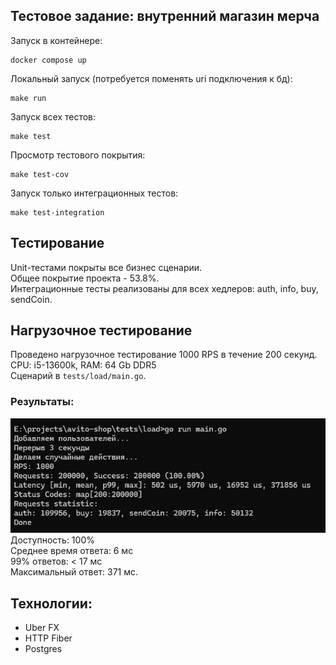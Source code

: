 ## Тестовое задание: внутренний магазин мерча

Запуск в контейнере:

```
docker compose up
```

Локальный запуск (потребуется поменять uri подключения к бд):

```
make run
```

Запуск всех тестов:

```
make test
```

Просмотр тестового покрытия:

```
make test-cov
```

Запуск только интеграционных тестов:

```
make test-integration
```

## Тестирование

Unit-тестами покрыты все бизнес сценарии.  
Общее покрытие проекта - 53.8%.  
Интеграционные тесты реализованы для всех хедлеров: auth, info, buy, sendCoin.

## Нагрузочное тестирование

Проведено нагрузочное тестирование 1000 RPS в течение 200 секунд.  
CPU: i5-13600k, RAM: 64 Gb DDR5  
Сценарий в `tests/load/main.go`.

### Результаты:

![результаты](tests/load/result.png)  
Доступность: 100%  
Среднее время ответа: 6 мс  
99% ответов: < 17 мс  
Максимальный ответ: 371 мс.

## Технологии:

-   Uber FX
-   HTTP Fiber
-   Postgres
